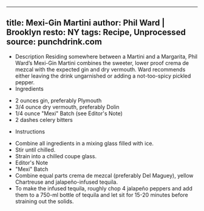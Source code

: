 
---
title: Mexi-Gin Martini
author: Phil Ward | Brooklyn
resto: NY
tags: Recipe, Unprocessed
source: punchdrink.com
---
- Description
Residing somewhere between a Martini and a Margarita, Phil Ward’s Mexi-Gin Martini combines the sweeter, lower proof crema de mezcal with the expected gin and dry vermouth. Ward recommends either leaving the drink ungarnished or adding a not-too-spicy pickled pepper.
- Ingredients
* 2 ounces gin, preferably Plymouth
* 3/4 ounce dry vermouth, preferably Dolin
* 1/4 ounce "Mexi" Batch (see Editor's Note)
* 2 dashes celery bitters
- Instructions
* Combine all ingredients in a mixing glass filled with ice.
* Stir until chilled.
* Strain into a chilled coupe glass.
* Editor's Note
* "Mexi" Batch
* Combine equal parts crema de mezcal (preferably Del Maguey), yellow Chartreuse and jalapeño-infused tequila.
* To make the infused tequila, roughly chop 4 jalapeño peppers and add them to a 750-ml bottle of tequila and let sit for 15-20 minutes before straining out the solids.


